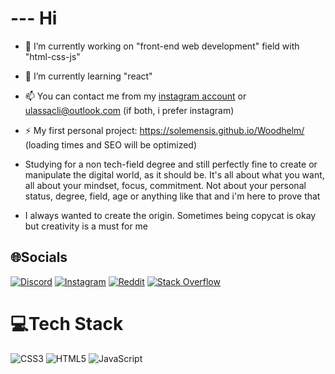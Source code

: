 # --- Hi
* 🔭 I’m currently working on "front-end web development" field with "html-css-js"
* 🌱 I’m currently learning "react"
* 📫 You can contact me from my [instagram account](https://www.instagram.com/ulassacli/) or ulassacli@outlook.com (if both, i prefer instagram)
* ⚡ My first personal project: https://solemensis.github.io/Woodhelm/ (loading times and SEO will be optimized)

* Studying for a non tech-field degree and still perfectly fine to create or manipulate the digital world, as it should be. It's all about what you want, all about your mindset, focus, commitment. Not about your personal status, degree, field, age or anything like that and i'm here to prove that
* I always wanted to create the origin. Sometimes being copycat is okay but creativity is a must for me



## 🌐Socials
[![Discord](https://img.shields.io/badge/Discord-%237289DA.svg?logo=discord&logoColor=white)](https://discord.com/channels/Solemensis#5575) [![Instagram](https://img.shields.io/badge/Instagram-%23E4405F.svg?logo=Instagram&logoColor=white)](https://instagram.com/ulassacli) [![Reddit](https://img.shields.io/badge/Reddit-%23FF4500.svg?logo=Reddit&logoColor=white)](https://reddit.com/user/Clarityb27) [![Stack Overflow](https://img.shields.io/badge/-Stackoverflow-FE7A16?logo=stack-overflow&logoColor=white)](https://stackoverflow.com/users/17817556) 

# 💻Tech Stack
![CSS3](https://img.shields.io/badge/css3-%231572B6.svg?style=for-the-badge&logo=css3&logoColor=white) ![HTML5](https://img.shields.io/badge/html5-%23E34F26.svg?style=for-the-badge&logo=html5&logoColor=white) ![JavaScript](https://img.shields.io/badge/javascript-%23323330.svg?style=for-the-badge&logo=javascript&logoColor=%23F7DF1E)


